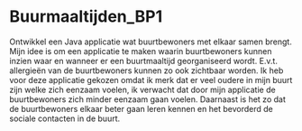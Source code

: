 # Buurmaaltijden_BP1
Ontwikkel een Java applicatie wat buurtbewoners met elkaar samen brengt. Mijn idee is om een applicatie te maken waarin buurtbewoners kunnen inzien waar en wanneer er een buurtmaaltijd georganiseerd wordt. E.v.t. allergieën van de buurtbewoners kunnen zo ook zichtbaar worden. 
Ik heb voor deze applicatie gekozen omdat ik merk dat er veel oudere in mijn buurt zijn welke zich eenzaam voelen, ik verwacht dat door mijn applicatie de buurtbewoners zich minder eenzaam gaan voelen. Daarnaast is het zo dat de buurtbewoners elkaar beter gaan leren kennen en het bevorderd de sociale contacten in de buurt.
